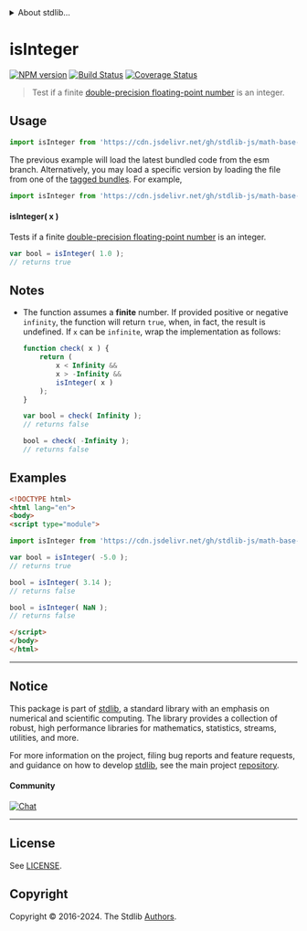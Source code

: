 <!--

@license Apache-2.0

Copyright (c) 2022 The Stdlib Authors.

Licensed under the Apache License, Version 2.0 (the "License");
you may not use this file except in compliance with the License.
You may obtain a copy of the License at

   http://www.apache.org/licenses/LICENSE-2.0

Unless required by applicable law or agreed to in writing, software
distributed under the License is distributed on an "AS IS" BASIS,
WITHOUT WARRANTIES OR CONDITIONS OF ANY KIND, either express or implied.
See the License for the specific language governing permissions and
limitations under the License.

-->


<details>
  <summary>
    About stdlib...
  </summary>
  <p>We believe in a future in which the web is a preferred environment for numerical computation. To help realize this future, we've built stdlib. stdlib is a standard library, with an emphasis on numerical and scientific computation, written in JavaScript (and C) for execution in browsers and in Node.js.</p>
  <p>The library is fully decomposable, being architected in such a way that you can swap out and mix and match APIs and functionality to cater to your exact preferences and use cases.</p>
  <p>When you use stdlib, you can be absolutely certain that you are using the most thorough, rigorous, well-written, studied, documented, tested, measured, and high-quality code out there.</p>
  <p>To join us in bringing numerical computing to the web, get started by checking us out on <a href="https://github.com/stdlib-js/stdlib">GitHub</a>, and please consider <a href="https://opencollective.com/stdlib">financially supporting stdlib</a>. We greatly appreciate your continued support!</p>
</details>

# isInteger

[![NPM version][npm-image]][npm-url] [![Build Status][test-image]][test-url] [![Coverage Status][coverage-image]][coverage-url] <!-- [![dependencies][dependencies-image]][dependencies-url] -->

> Test if a finite [double-precision floating-point number][ieee754] is an integer.



<section class="usage">

## Usage

```javascript
import isInteger from 'https://cdn.jsdelivr.net/gh/stdlib-js/math-base-assert-is-integer@esm/index.mjs';
```
The previous example will load the latest bundled code from the esm branch. Alternatively, you may load a specific version by loading the file from one of the [tagged bundles](https://github.com/stdlib-js/math-base-assert-is-integer/tags). For example,

```javascript
import isInteger from 'https://cdn.jsdelivr.net/gh/stdlib-js/math-base-assert-is-integer@v0.2.5-esm/index.mjs';
```

#### isInteger( x )

Tests if a finite [double-precision floating-point number][ieee754] is an integer.

```javascript
var bool = isInteger( 1.0 );
// returns true
```

</section>

<!-- /.usage -->

<section class="notes">

## Notes

-   The function assumes a **finite** number. If provided positive or negative `infinity`, the function will return `true`, when, in fact, the result is undefined. If `x` can be `infinite`, wrap the implementation as follows:

    ```javascript
    function check( x ) {
        return (
            x < Infinity &&
            x > -Infinity &&
            isInteger( x )
        );
    }

    var bool = check( Infinity );
    // returns false

    bool = check( -Infinity );
    // returns false
    ```

</section>

<!-- /.notes -->

<section class="examples">

## Examples

<!-- eslint no-undef: "error" -->

```html
<!DOCTYPE html>
<html lang="en">
<body>
<script type="module">

import isInteger from 'https://cdn.jsdelivr.net/gh/stdlib-js/math-base-assert-is-integer@esm/index.mjs';

var bool = isInteger( -5.0 );
// returns true

bool = isInteger( 3.14 );
// returns false

bool = isInteger( NaN );
// returns false

</script>
</body>
</html>
```

</section>

<!-- /.examples -->

<!-- C interface documentation. -->



<!-- Section for related `stdlib` packages. Do not manually edit this section, as it is automatically populated. -->

<section class="related">

</section>

<!-- /.related -->

<!-- Section for all links. Make sure to keep an empty line after the `section` element and another before the `/section` close. -->


<section class="main-repo" >

* * *

## Notice

This package is part of [stdlib][stdlib], a standard library with an emphasis on numerical and scientific computing. The library provides a collection of robust, high performance libraries for mathematics, statistics, streams, utilities, and more.

For more information on the project, filing bug reports and feature requests, and guidance on how to develop [stdlib][stdlib], see the main project [repository][stdlib].

#### Community

[![Chat][chat-image]][chat-url]

---

## License

See [LICENSE][stdlib-license].


## Copyright

Copyright &copy; 2016-2024. The Stdlib [Authors][stdlib-authors].

</section>

<!-- /.stdlib -->

<!-- Section for all links. Make sure to keep an empty line after the `section` element and another before the `/section` close. -->

<section class="links">

[npm-image]: http://img.shields.io/npm/v/@stdlib/math-base-assert-is-integer.svg
[npm-url]: https://npmjs.org/package/@stdlib/math-base-assert-is-integer

[test-image]: https://github.com/stdlib-js/math-base-assert-is-integer/actions/workflows/test.yml/badge.svg?branch=v0.2.5
[test-url]: https://github.com/stdlib-js/math-base-assert-is-integer/actions/workflows/test.yml?query=branch:v0.2.5

[coverage-image]: https://img.shields.io/codecov/c/github/stdlib-js/math-base-assert-is-integer/main.svg
[coverage-url]: https://codecov.io/github/stdlib-js/math-base-assert-is-integer?branch=main

<!--

[dependencies-image]: https://img.shields.io/david/stdlib-js/math-base-assert-is-integer.svg
[dependencies-url]: https://david-dm.org/stdlib-js/math-base-assert-is-integer/main

-->

[chat-image]: https://img.shields.io/gitter/room/stdlib-js/stdlib.svg
[chat-url]: https://app.gitter.im/#/room/#stdlib-js_stdlib:gitter.im

[stdlib]: https://github.com/stdlib-js/stdlib

[stdlib-authors]: https://github.com/stdlib-js/stdlib/graphs/contributors

[umd]: https://github.com/umdjs/umd
[es-module]: https://developer.mozilla.org/en-US/docs/Web/JavaScript/Guide/Modules

[deno-url]: https://github.com/stdlib-js/math-base-assert-is-integer/tree/deno
[deno-readme]: https://github.com/stdlib-js/math-base-assert-is-integer/blob/deno/README.md
[umd-url]: https://github.com/stdlib-js/math-base-assert-is-integer/tree/umd
[umd-readme]: https://github.com/stdlib-js/math-base-assert-is-integer/blob/umd/README.md
[esm-url]: https://github.com/stdlib-js/math-base-assert-is-integer/tree/esm
[esm-readme]: https://github.com/stdlib-js/math-base-assert-is-integer/blob/esm/README.md
[branches-url]: https://github.com/stdlib-js/math-base-assert-is-integer/blob/main/branches.md

[stdlib-license]: https://raw.githubusercontent.com/stdlib-js/math-base-assert-is-integer/main/LICENSE

[ieee754]: https://en.wikipedia.org/wiki/IEEE_754-1985

</section>

<!-- /.links -->
